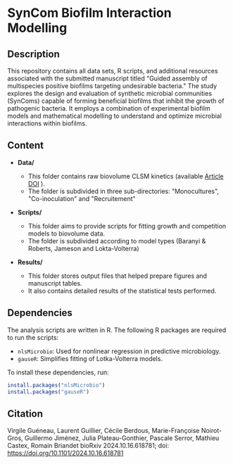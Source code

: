 # SynCom Biofilm Interaction Modelling

## Description
This repository contains all data sets, R scripts, and additional resources associated with the submitted manuscript titled "Guided assembly of multispecies positive biofilms targeting undesirable bacteria." The study explores the design and evaluation of synthetic microbial communities (SynComs) capable of forming beneficial biofilms that inhibit the growth of pathogenic bacteria. It employs a combination of experimental biofilm models and mathematical modelling to understand and optimize microbial interactions within biofilms.

## Content
- **Data/**
  - This folder contains raw biovolume CLSM kinetics (available [Article DOI](https://doi.org/10.57745/XRXQEI) ).
  - The folder is subdivided in three sub-directories: "Monocultures", "Co-inoculation" and "Recruitement"
  
- **Scripts/**
  - This folder aims to provide scripts for fitting growth and competition models to biovolume data.
  - The folder is subdivided according to model types (Baranyi & Roberts, Jameson and Lokta-Volterra)
  
- **Results/**
  - This folder stores output files that helped prepare figures and manuscript tables.
  - It also contains detailed results of the statistical tests performed.

## Dependencies
The analysis scripts are written in R. The following R packages are required to run the scripts:
- `nlsMicrobio`: Used for nonlinear regression in predictive microbiology.
- `gauseR`: Simplifies fitting of Lotka-Volterra models.

To install these dependencies, run:
```R
install.packages("nlsMicrobio")
install.packages("gauseR")
```
## Citation
Virgile Guéneau, Laurent Guillier, Cécile Berdous, Marie-Françoise Noirot-Gros, Guillermo Jiménez, Julia Plateau-Gonthier, Pascale Serror, Mathieu Castex, Romain Briandet
bioRxiv 2024.10.16.618781; doi: https://doi.org/10.1101/2024.10.16.618781
